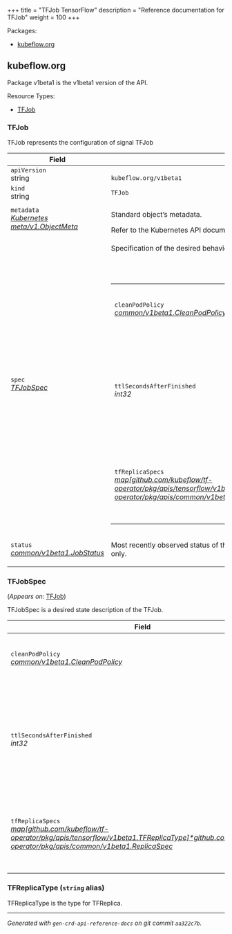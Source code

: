 +++
title = "TFJob TensorFlow"
description = "Reference documentation for TFJob"
weight = 100
+++
<p>Packages:</p>
<ul>
<li>
<a href="#kubeflow.org">kubeflow.org</a>
</li>
</ul>
<h2 id="kubeflow.org">kubeflow.org</h2>
<p>
<p>Package v1beta1 is the v1beta1 version of the API.</p>
</p>
Resource Types:
<ul><li>
<a href="#TFJob">TFJob</a>
</li></ul>
<h3 id="TFJob">TFJob
</h3>
<p>
<p>TFJob represents the configuration of signal TFJob</p>
</p>
<table>
<thead>
<tr>
<th>Field</th>
<th>Description</th>
</tr>
</thead>
<tbody>
<tr>
<td>
<code>apiVersion</code></br>
string</td>
<td>
<code>
kubeflow.org/v1beta1
</code>
</td>
</tr>
<tr>
<td>
<code>kind</code></br>
string
</td>
<td><code>TFJob</code></td>
</tr>
<tr>
<td>
<code>metadata</code></br>
<em>
<a href="https://kubernetes.io/docs/reference/generated/kubernetes-api/v1.13/#objectmeta-v1-meta">
Kubernetes meta/v1.ObjectMeta
</a>
</em>
</td>
<td>
<p>Standard object&rsquo;s metadata.</p>
Refer to the Kubernetes API documentation for the fields of the
<code>metadata</code> field.
</td>
</tr>
<tr>
<td>
<code>spec</code></br>
<em>
<a href="#TFJobSpec">
TFJobSpec
</a>
</em>
</td>
<td>
<p>Specification of the desired behavior of the TFJob.</p>
<br/>
<br/>
<table>
<tr>
<td>
<code>cleanPodPolicy</code></br>
<em>
<a href="/docs/reference/tfjob/v1beta1/common/#CleanPodPolicy">
common/v1beta1.CleanPodPolicy
</a>
</em>
</td>
<td>
<p>CleanPodPolicy defines the policy to kill pods after TFJob is
succeeded.
Default to Running.</p>
</td>
</tr>
<tr>
<td>
<code>ttlSecondsAfterFinished</code></br>
<em>
int32
</em>
</td>
<td>
<p>TTLSecondsAfterFinished is the TTL to clean up tf-jobs (temporary
before kubernetes adds the cleanup controller).
It may take extra ReconcilePeriod seconds for the cleanup, since
reconcile gets called periodically.
Default to infinite.</p>
</td>
</tr>
<tr>
<td>
<code>tfReplicaSpecs</code></br>
<em>
<a href="/docs/reference/tfjob/v1beta1/common/#ReplicaSpec">
map[github.com/kubeflow/tf-operator/pkg/apis/tensorflow/v1beta1.TFReplicaType]*github.com/kubeflow/tf-operator/pkg/apis/common/v1beta1.ReplicaSpec
</a>
</em>
</td>
<td>
<p>TFReplicaSpecs is map of TFReplicaType and ReplicaSpec
specifies the TF replicas to run.
For example,
{
&ldquo;PS&rdquo;: ReplicaSpec,
&ldquo;Worker&rdquo;: ReplicaSpec,
}</p>
</td>
</tr>
</table>
</td>
</tr>
<tr>
<td>
<code>status</code></br>
<em>
<a href="/docs/reference/tfjob/v1beta1/common/#JobStatus">
common/v1beta1.JobStatus
</a>
</em>
</td>
<td>
<p>Most recently observed status of the TFJob.
This data may not be up to date.
Populated by the system.
Read-only.</p>
</td>
</tr>
</tbody>
</table>
<h3 id="TFJobSpec">TFJobSpec
</h3>
<p>
(<em>Appears on:</em>
<a href="#TFJob">TFJob</a>)
</p>
<p>
<p>TFJobSpec is a desired state description of the TFJob.</p>
</p>
<table>
<thead>
<tr>
<th>Field</th>
<th>Description</th>
</tr>
</thead>
<tbody>
<tr>
<td>
<code>cleanPodPolicy</code></br>
<em>
<a href="/docs/reference/tfjob/v1beta1/common/#CleanPodPolicy">
common/v1beta1.CleanPodPolicy
</a>
</em>
</td>
<td>
<p>CleanPodPolicy defines the policy to kill pods after TFJob is
succeeded.
Default to Running.</p>
</td>
</tr>
<tr>
<td>
<code>ttlSecondsAfterFinished</code></br>
<em>
int32
</em>
</td>
<td>
<p>TTLSecondsAfterFinished is the TTL to clean up tf-jobs (temporary
before kubernetes adds the cleanup controller).
It may take extra ReconcilePeriod seconds for the cleanup, since
reconcile gets called periodically.
Default to infinite.</p>
</td>
</tr>
<tr>
<td>
<code>tfReplicaSpecs</code></br>
<em>
<a href="/docs/reference/tfjob/v1beta1/common/#ReplicaSpec">
map[github.com/kubeflow/tf-operator/pkg/apis/tensorflow/v1beta1.TFReplicaType]*github.com/kubeflow/tf-operator/pkg/apis/common/v1beta1.ReplicaSpec
</a>
</em>
</td>
<td>
<p>TFReplicaSpecs is map of TFReplicaType and ReplicaSpec
specifies the TF replicas to run.
For example,
{
&ldquo;PS&rdquo;: ReplicaSpec,
&ldquo;Worker&rdquo;: ReplicaSpec,
}</p>
</td>
</tr>
</tbody>
</table>
<h3 id="TFReplicaType">TFReplicaType
(<code>string</code> alias)</p></h3>
<p>
<p>TFReplicaType is the type for TFReplica.</p>
</p>
<hr/>
<p><em>
Generated with <code>gen-crd-api-reference-docs</code>
on git commit <code>aa322c7b</code>.
</em></p>
